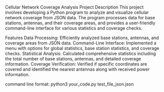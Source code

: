 Cellular Network Coverage Analysis
Project Description
This project involves developing a Python program to analyze and visualize cellular network coverage from JSON data. The program processes data for base stations, antennas, and their coverage areas, and provides a user-friendly command-line interface for various statistics and coverage checks.

Features
Data Processing: Efficiently analyzed base stations, antennas, and coverage areas from JSON data.
Command-Line Interface: Implemented a menu with options for global statistics, base station statistics, and coverage checks.
Statistical Analysis: Calculated comprehensive statistics including the total number of base stations, antennas, and detailed coverage information.
Coverage Verification: Verified if specific coordinates are covered and identified the nearest antennas along with received power information.

	
command line format:
python3 your_code.py test_file_json.json
